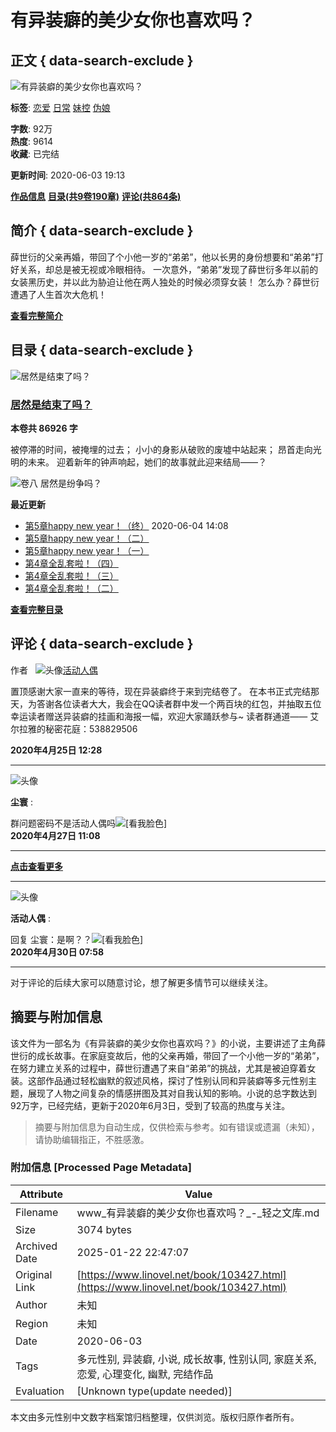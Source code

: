 # 有异装癖的美少女你也喜欢吗？

## 正文 { data-search-exclude }


![有异装癖的美少女你也喜欢吗？](https://rin.linovel.net/cover/20200424/103427_0_51db554f3c26b7d0fcd1b73b7acc9860.jpg!min300jpg)

**标签**: [恋爱](/cat/3.html) [日常](/cat/6.html) [妹控](/cat/16.html) [伪娘](/cat/17.html)

**字数**: 92万  
**热度**: 9614  
**收藏**: 已完结  

**更新时间**: 2020-06-03 19:13

**[作品信息](javascript:;)**  **[目录(共9卷190章)](javascript:;)**  **[评论(共864条)](#commentBox)**

## 简介 { data-search-exclude }

薛世衍的父亲再婚，带回了个小他一岁的“弟弟”，他以长男的身份想要和“弟弟”打好关系，却总是被无视或冷眼相待。 一次意外，“弟弟”发现了薛世衍多年以前的女装黑历史，并以此为胁迫让他在两人独处的时候必须穿女装！ 怎么办？薛世衍遭遇了人生首次大危机！

**[查看完整简介](javascript:;)**

## 目录 { data-search-exclude }

![居然是结束了吗？](https://rin.linovel.net/vol/103427/21301_cfec547888e22152557f5853b3ec1aa0.jpg!min300jpg)

### [居然是结束了吗？](#catalog)

**本卷共 86926 字**

被停滞的时间，被掩埋的过去； 小小的身影从破败的废墟中站起来； 昂首走向光明的未来。 迎着新年的钟声响起，她们的故事就此迎来结局——？

![卷八 居然是纷争吗？](https://rin.linovel.net/cover/20190708/103427_13653_e785109d1bf474f43d4398354bb8e734.jpg!min300jpg)

**最近更新**

- [第5章happy new year！（终）](/book/103427/201079.html) 2020-06-04 14:08  
- [第5章happy new year！（二）](/book/103427/200768.html)  
- [第5章happy new year！（一）](/book/103427/200454.html)  
- [第4章全乱套啦！（四）](/book/103427/199964.html)  
- [第4章全乱套啦！（三）](/book/103427/199963.html)  
- [第4章全乱套啦！（二）](/book/103427/199211.html)  

**[查看完整目录](#catalog)**

## 评论 { data-search-exclude }

作者   ![头像](https://avatar.linovel.net/data/1009/1009001.jpg!min140jpg)[活动人偶](/user/info?id=1009001)  

置顶感谢大家一直来的等待，现在异装癖终于来到完结卷了。 在本书正式完结那天，为答谢各位读者大大，我会在QQ读者群中发一个两百块的红包，并抽取五位幸运读者赠送异装癖的挂画和海报一幅，欢迎大家踊跃参与~ 读者群通道—— 艾尔拉雅的秘密花庭：538829506

**2020年4月25日 12:28**

---

![头像](https://avatar.linovel.net/data/0/0.jpg) 

**尘寰** :

群问题密码不是活动人偶吗![[看我脸色]](https://eli.linovel.net/static/img/emoticons/qkn/0.png)  
**2020年4月27日 11:08**

---

**[点击查看更多](javascript:;)**

---

![头像](https://avatar.linovel.net/data/1009/1009001.jpg!min140jpg) 

**活动人偶** :

回复 尘寰：是啊？？![[看我脸色]](https://eli.linovel.net/static/img/emoticons/qkn/0.png)  
**2020年4月30日 07:58**

---

对于评论的后续大家可以随意讨论，想了解更多情节可以继续关注。
<!-- tcd_original_link https://www.linovel.net/book/103427.html -->


## 摘要与附加信息

<!-- tcd_abstract -->
该文件为一部名为《有异装癖的美少女你也喜欢吗？》的小说，主要讲述了主角薛世衍的成长故事。在家庭变故后，他的父亲再婚，带回了一个小他一岁的“弟弟”，在努力建立关系的过程中，薛世衍遭遇了来自“弟弟”的挑战，尤其是被迫穿着女装。这部作品通过轻松幽默的叙述风格，探讨了性别认同和异装癖等多元性别主题，展现了人物之间复杂的情感拼图及其对自我认知的影响。小说的总字数达到92万字，已经完结，更新于2020年6月3日，受到了较高的热度与关注。
<!-- tcd_abstract_end -->

> 摘要与附加信息为自动生成，仅供检索与参考。如有错误或遗漏（未知），请协助编辑指正，不胜感激。

### 附加信息 [Processed Page Metadata]

| Attribute       | Value                                  |
|-----------------|----------------------------------------|
| Filename        | www_有异装癖的美少女你也喜欢吗？_-_轻之文库.md                             |
| Size            | 3074 bytes                           |
| Archived Date   | 2025-01-22 22:47:07                             |
| Original Link   | [https://www.linovel.net/book/103427.html](https://www.linovel.net/book/103427.html)                       |
| Author          | 未知                               |
| Region          | 未知                               |
| Date            | 2020-06-03                                 |
| Tags            | 多元性别, 异装癖, 小说, 成长故事, 性别认同, 家庭关系, 恋爱, 心理变化, 幽默, 完结作品                                 |
| Evaluation            | [Unknown type(update needed)]                                 |
<!-- tcd_table_end -->

本文由多元性别中文数字档案馆归档整理，仅供浏览。版权归原作者所有。
